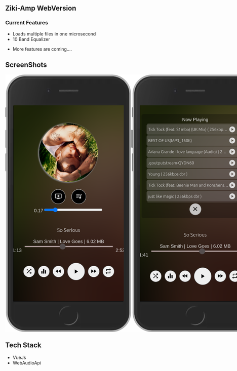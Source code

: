 ## Ziki-Amp WebVersion

### Current Features
- Loads multiple files in one microsecond
- 10 Band Equalizer

* More features are coming....

## ScreenShots
<div style="display:flex;flex-direction:row;width:400px;">
<img src="./src/assets/shot1.png"/>
<img src="./src/assets/shot2.png"/>
</div>

## Tech Stack
- VueJs
- WebAudioApi